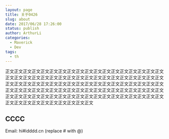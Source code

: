 ```yaml
---
layout: page
title: 关于0426
slug: about
date: 2017/06/28 17:26:00
status: publish
author: ArthurLi
categories: 
  - Maverick
  - Dev
tags: 
  - th
---
```


正文正文正文正文正文正文正文正文正文正文正文正文正文正文正文正文正文正文正文正文正文正文正文正文正文正文正文正文正文正文正文正文正文正文正文正文正文正文正文正文正文正文正文正文正文正文正文正文正文正文正文正文正文正文正文正文正文正文正文正文正文正文正文正文正文正文正文正文正文正文正文正文正文正文正文正文正文正文正文正文正文正文正文正文正文正文正文正文正文正文正文正文正文正文正文正文正文正文正文正文


## CCCC

Email: hi#idddd.cn (replace # with @)

